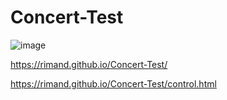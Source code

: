 # Concert-Test

![image](https://user-images.githubusercontent.com/17475338/133002293-fd934309-0c07-4720-adf6-63acc8952447.png)

https://rimand.github.io/Concert-Test/

https://rimand.github.io/Concert-Test/control.html
